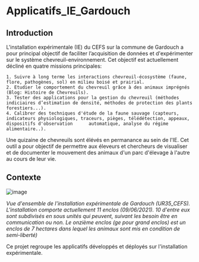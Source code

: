 # Applicatifs_IE_Gardouch

## Introduction

L'installation expérimentale (IE) du CEFS sur la commune de Gardouch a pour principal objectif de faciliter l’acquisition de données et d'expérimenter sur le système chevreuil-environnement. Cet objectif est actuellement décliné en quatre missions principales:

    1. Suivre à long terme les interactions chevreuil-écosystème (faune, flore, pathogènes, sol) en milieu boisé et prairial.
    2. Etudier le comportement du chevreuil grâce à des animaux imprégnés (Blog: Histoire de Chevreuils).
    3. Tester des applications pour la gestion du chevreuil (méthodes indiciaires d’estimation de densité, méthodes de protection des plants forestiers...).
    4. Calibrer des techniques d'étude de la faune sauvage (capteurs, indicateurs physiologiques, traceurs, pièges, télédétection, appeaux, dispositifs d'observation      automatique, analyse du régime alimentaire..).
   
Une quizaine de chevreuils sont élévés en permanance au sein de l'IE. Cet outil a pour objectif de permettre aux éleveurs et chercheurs de visualiser et de documenter le mouvement des animaux d'un parc d'élevage à l'autre au cours de leur vie.

## Contexte

![image](https://user-images.githubusercontent.com/39738426/125060171-5e898680-e0ac-11eb-8fe5-299cfb6d6a24.png)

_Vue d'ensemble de l'installation expérimentale de Gardouch (UR35_CEFS). L'installation comporte actuellement 11 enclos (09/06/2021). 10 d'entre eux sont subdivisés en sous unités qui peuvent, suivant les besoin être en communication ou non. Le onzième enclos (ge pour grand enclos)  est un enclos de 7 hectares dans lequel les animaux sont mis en condition de semi-liberté)_

Ce projet regroupe les applicatifs développés et déployés sur l'installation expérimentale.
